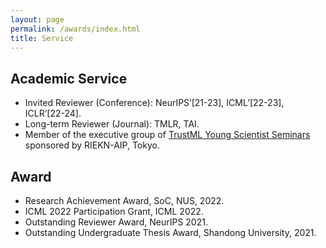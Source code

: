 ```yaml
---
layout: page
permalink: /awards/index.html
title: Service
---
```


## Academic Service
- Invited Reviewer (Conference): NeurIPS’[21-23], ICML’[22-23], ICLR’[22-24].
- Long-term Reviewer (Journal): TMLR, TAI.
- Member of the executive group of [TrustML Young Scientist Seminars](https://trustmlresearch.github.io/index.html) sponsored by RIEKN-AIP, Tokyo.


## Award
- Research Achievement Award, SoC, NUS, 2022.
- ICML 2022 Participation Grant, ICML 2022.
- Outstanding Reviewer Award, NeurIPS 2021.
- Outstanding Undergraduate Thesis Award, Shandong University, 2021.

